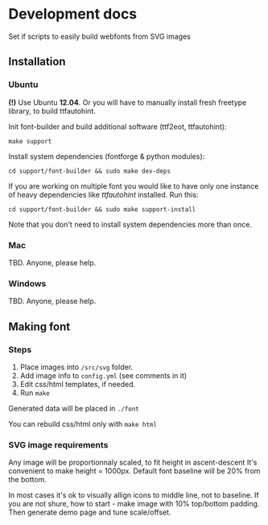Development docs
================

Set if scripts to easily build webfonts from SVG images

Installation
------------

### Ubuntu

**(!)** Use Ubuntu **12.04**. Or you will have to manually install fresh
freetype library, to build ttfautohint.

Init font-builder and build additional software (ttf2eot, ttfautohint):

    make support

Install system dependencies (fontforge & python modules):

    cd support/font-builder && sudo make dev-deps


If you are working on multiple font you would like to have only one instance of
heavy dependencies like _ttfautohint_ installed. Run this:

    cd support/font-builder && sudo make support-install


Note that you don't need to install system dependencies more than once.


### Mac

TBD. Anyone, please help.


### Windows

TBD. Anyone, please help.


Making font
-----------

### Steps

1. Place images into `/src/svg` folder.
2. Add image info to `config.yml` (see comments in it)
3. Edit css/html templates, if needed.
4. Run `make`

Generated data will be placed in `./font`

You can rebuild css/html only with `make html`

### SVG image requirements

Any image will be proportionnaly scaled, to fit height in ascent-descent
It's convenient to make height = 1000px. Default font baseline will be 20% from
the bottom.

In most cases it's ok to visually allign icons to middle line, not to baseline.
If you are not shure, how to start - make image with 10% top/bottom padding.
Then generate demo page and tune scale/offset.
